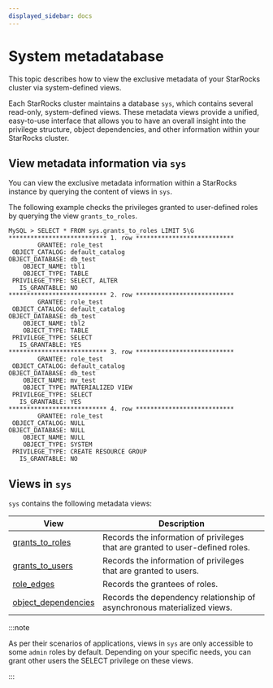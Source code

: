 ```yaml
---
displayed_sidebar: docs
---
```


# System metadatabase

This topic describes how to view the exclusive metadata of your StarRocks cluster via system-defined views.

Each StarRocks cluster maintains a database `sys`, which contains several read-only, system-defined views. These metadata views provide a unified, easy-to-use interface that allows you to have an overall insight into the privilege structure, object dependencies, and other information within your StarRocks cluster.

## View metadata information via `sys`

You can view the exclusive metadata information within a StarRocks instance by querying the content of views in `sys`.

The following example checks the privileges granted to user-defined roles by querying the view `grants_to_roles`.

```Plain
MySQL > SELECT * FROM sys.grants_to_roles LIMIT 5\G
*************************** 1. row ***************************
        GRANTEE: role_test
 OBJECT_CATALOG: default_catalog
OBJECT_DATABASE: db_test
    OBJECT_NAME: tbl1
    OBJECT_TYPE: TABLE
 PRIVILEGE_TYPE: SELECT, ALTER
   IS_GRANTABLE: NO
*************************** 2. row ***************************
        GRANTEE: role_test
 OBJECT_CATALOG: default_catalog
OBJECT_DATABASE: db_test
    OBJECT_NAME: tbl2
    OBJECT_TYPE: TABLE
 PRIVILEGE_TYPE: SELECT
   IS_GRANTABLE: YES
*************************** 3. row ***************************
        GRANTEE: role_test
 OBJECT_CATALOG: default_catalog
OBJECT_DATABASE: db_test
    OBJECT_NAME: mv_test
    OBJECT_TYPE: MATERIALIZED VIEW
 PRIVILEGE_TYPE: SELECT
   IS_GRANTABLE: YES
*************************** 4. row ***************************
        GRANTEE: role_test
 OBJECT_CATALOG: NULL
OBJECT_DATABASE: NULL
    OBJECT_NAME: NULL
    OBJECT_TYPE: SYSTEM
 PRIVILEGE_TYPE: CREATE RESOURCE GROUP
   IS_GRANTABLE: NO
```

## Views in `sys`

`sys` contains the following metadata views:

| **View**             | **Description**                                                               |
| -------------------- | ----------------------------------------------------------------------------- |
| [grants_to_roles](../sys/grants_to_roles.md)         | Records the information of privileges that are granted to user-defined roles. |
| [grants_to_users](../sys/grants_to_users.md)         | Records the information of privileges that are granted to users.              |
| [role_edges](../sys/role_edges.md)                   | Records the grantees of roles.                                                |
| [object_dependencies](../sys/object_dependencies.md) | Records the dependency relationship of asynchronous materialized views.       |

:::note

As per their scenarios of applications, views in `sys` are only accessible to some `admin` roles by default. Depending on your specific needs, you can grant other users the SELECT privilege on these views.

:::
